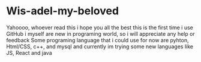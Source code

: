 # Wis-adel-my-beloved
Yahoooo, whoever read this i hope you all the best
this is the first time i use GitHub
i myself are new in programing world, so i will appreciate any help or feedback
Some programing language that i could use for now are
pyhton, Html/CSS, c++, and mysql
and currently im trying some new languages like JS, React and java
